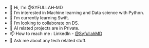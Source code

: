 - 👋 Hi, I’m @SYFULLAH-MD
- 👀 I’m interested in Machine learning and Data science with Python.
- 🌱 I’m currently learning Swift.
- 💞️ I’m looking to collaborate on DS.
- 🙂 AI related projects are in Private.
- 📫 How to reach me : LinkedIn - [@SyfullahMD](https://www.linkedin.com/in/syfullah-md-3b46a013b/)
- 💬 Ask me about any tech related stuff.

<!---
SYFULLAH-MD/SYFULLAH-MD is a ✨ special ✨ repository because its `README.md` (this file) appears on your GitHub profile.
You can click the Preview link to take a look at your changes.
--->
